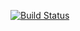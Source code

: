 [![Build Status](https://travis-ci.com/revy2hands/Petclinic-CI.svg?branch=master)](https://travis-ci.com/revy2hands/Petclinic-CI)
